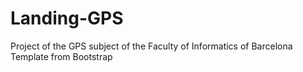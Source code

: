 # Landing-GPS
Project of the GPS subject of the Faculty of Informatics of Barcelona <br>
Template from Bootstrap
